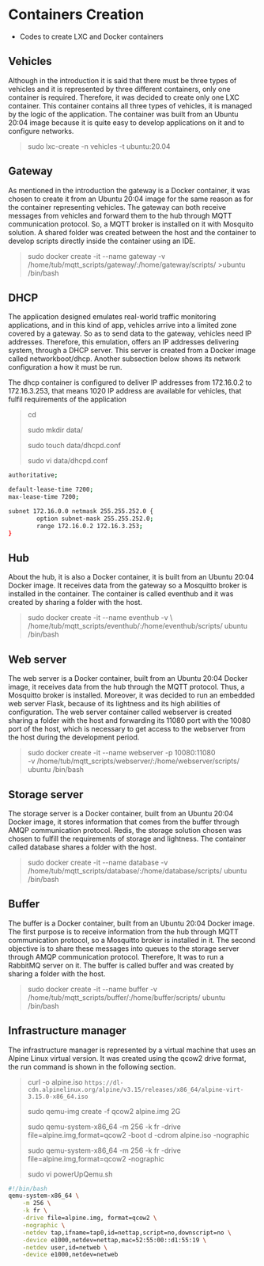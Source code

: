# Containers Creation

- Codes to create LXC and Docker containers

## Vehicles

Although in the introduction it is said that there must be three types of vehicles and it is represented by three different containers, only one container is required. Therefore, it was decided to create only one LXC container. This container contains all three types of vehicles, it is managed by the logic of the application. The container was built from an Ubuntu 20:04 image because it is quite easy to develop applications on it and to configure networks.

> sudo lxc-create -n vehicles -t ubuntu:20.04

## Gateway

As mentioned in the introduction the gateway is a Docker container, it was chosen to create it from an Ubuntu 20:04 image for the same reason as for the container representing vehicles. The gateway can both receive messages from vehicles and forward them to the hub through MQTT communication protocol. So, a MQTT broker is installed on it with Mosquito solution. A shared folder was created between the host and the container to develop scripts directly inside the container using an IDE.

>sudo docker create -it --name gateway -v \
>/home/tub/mqtt_scripts/gateway/:/home/gateway/scripts/ >ubuntu /bin/bash

## DHCP

The application designed emulates real-world traffic monitoring applications, and in this kind of app, vehicles arrive into a limited zone covered by a gateway. So as to send data to the gateway, vehicles need IP addresses. Therefore, this emulation, offers an IP addresses delivering system, through a DHCP server. This server is created from a Docker image called networkboot/dhcp. Another subsection below shows its network configuration a how it must be run.

The dhcp container is configured to deliver IP addresses from 172.16.0.2 to 172.16.3.253, that means 1020 IP address are available for vehicles, that fulfil requirements of the application

> cd
>
> sudo mkdir data/
>
> sudo touch data/dhcpd.conf
>
> sudo vi data/dhcpd.conf

```Bash
authoritative;

default-lease-time 7200;
max-lease-time 7200;

subnet 172.16.0.0 netmask 255.255.252.0 {
        option subnet-mask 255.255.252.0;
        range 172.16.0.2 172.16.3.253;
}
```

## Hub

About the hub, it is also a Docker container, it is built from an Ubuntu 20:04 Docker image. It receives data from the gateway so a Mosquitto broker is installed in the container. The container is called eventhub and it was created by sharing a folder with the host.

> sudo docker create -it --name eventhub -v \ /home/tub/mqtt_scripts/eventhub/:/home/eventhub/scripts/ ubuntu /bin/bash

## Web server

The web server is a Docker container, built from an Ubuntu 20:04 Docker image, it receives data from the hub through the MQTT protocol. Thus, a Mosquitto broker is installed. Moreover, it was decided to run an embedded web server Flask, because of its lightness and its high abilities of configuration. The web server container called webserver is created sharing a folder with the host and forwarding its 11080 port with the 10080 port of the host, which is necessary to get access to the webserver from the host during the development period.

> sudo docker create -it --name webserver -p 10080:11080 \
-v /home/tub/mqtt_scripts/webserver/:/home/webserver/scripts/ ubuntu /bin/bash

## Storage server

The storage server is a Docker container, built from an Ubuntu 20:04 Docker image, it stores information that comes from the buffer through AMQP communication protocol. Redis, the storage solution chosen was chosen to fulfill the requirements of storage and lightness. The container called database shares a folder with the host.

> sudo docker create -it --name database -v \
/home/tub/mqtt_scripts/database/:/home/database/scripts/ ubuntu /bin/bash

## Buffer

The buffer is a Docker container, built from an Ubuntu 20:04 Docker image. The first purpose is to receive information from the hub through MQTT communication protocol, so a Mosquitto broker is installed in it. The second objective is to share these messages into queues to the storage server through AMQP communication protocol. Therefore, It was to run a RabbitMQ server on it. The buffer is called buffer and was created by sharing a folder with the host.

> sudo docker create -it --name buffer -v \
/home/tub/mqtt_scripts/buffer/:/home/buffer/scripts/ ubuntu /bin/bash

## Infrastructure manager

The infrastructure manager is represented by a virtual machine that uses an Alpine Linux virtual version. It was created using the qcow2 drive format, the run command is shown in the following section.

> curl -o alpine.iso `https://dl-cdn.alpinelinux.org/alpine/v3.15/releases/x86_64/alpine-virt-3.15.0-x86_64.iso`
>
> sudo qemu-img create -f qcow2 alpine.img 2G
>
> sudo qemu-system-x86_64 -m 256 -k fr -drive file=alpine.img,format=qcow2 -boot d -cdrom alpine.iso -nographic
>
> sudo qemu-system-x86_64 -m 256 -k fr -drive file=alpine.img,format=qcow2 -nographic
>
> sudo vi powerUpQemu.sh

```Bash
#!/bin/bash
qemu-system-x86_64 \
    -m 256 \
    -k fr \
    -drive file=alpine.img, format=qcow2 \
    -nographic \
    -netdev tap,ifname=tap0,id=nettap,script=no,downscript=no \
    -device e1000,netdev=nettap,mac=52:55:00::d1:55:19 \
    -netdev user,id=netweb \
    -device e1000,netdev=netweb
```
